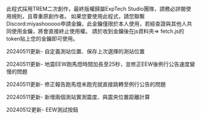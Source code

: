 此程式採用TREM二次創作，最終版權歸屬ExpTech Studio團隊，請務必詳閱使用規則，且尊重原創作者。
如果您要使用此程式，請您聯繫Discord:miyashooooo申請金鑰，此金鑰僅限於本人使用，若經查證與其他人共同使用金鑰，將會直接終止使用權。
請於收到金鑰後在js資料夾=> fetch.js的token貼上您的金鑰即可使用。

20240511更新-
自定義測站位置、保存上次選擇的測站位置

20240511更新-
地震EEW跑馬燈時間加長至25秒，並修正EEW後例行公告速度變慢的問題

20240511更新-
修正報告跑馬燈未跑完就直接跳轉至例行公告的問題

20240511更新-
新增兩個測站實測震度、與震央位置距離計算

20240512更新-
EEW測試按鈕
